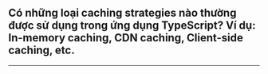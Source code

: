 ## Có những loại caching strategies nào thường được sử dụng trong ứng dụng TypeScript? Ví dụ: In-memory caching, CDN caching, Client-side caching, etc.


---